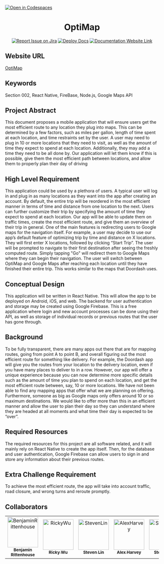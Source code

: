 [![Open in Codespaces](https://classroom.github.com/assets/launch-codespace-f4981d0f882b2a3f0472912d15f9806d57e124e0fc890972558857b51b24a6f9.svg)](https://classroom.github.com/open-in-codespaces?assignment_repo_id=10118262)
<div align="center">

# OptiMap
[![Report Issue on Jira](https://img.shields.io/badge/Report%20Issues-Jira-0052CC?style=flat&logo=jira-software)](https://temple-cis-projects-in-cs.atlassian.net/jira/software/c/projects/OM/issues)
[![Deploy Docs](https://github.com/ApplebaumIan/tu-cis-4398-docs-template/actions/workflows/deploy.yml/badge.svg)](https://github.com/Capstone-Projects-2023-Spring/project-optimap/deployments/activity_log?environment=github-pages)
[![Documentation Website Link](https://img.shields.io/badge/-Documentation%20Website-brightgreen)](https://capstone-projects-2023-spring.github.io/project-optimap/)


</div>


## Website URL
[OptiMap](https://stpaex.github.io/OptiMap/)

## Keywords

Section 002, React Native, FireBase, Node.js, Google Maps API

## Project Abstract

This document proposes a mobile application that will ensure users get the most efficient 
route to any location they plug into maps. This can be determined by a few factors, such as miles 
per gallon, length of time spent at each location, and time restraints set by the user. A user may 
need to plug in 10 or more locations that they need to visit, as well as the amount of time they 
expect to spend at each location. Additionally, they may add a time they need to be all done by. 
Our application will let them know if this is possible, give them the most efficient path between 
locations, and allow them to properly plan their day of driving

## High Level Requirement

This application could be used by a plethora of users. A typical user will log in and plug 
in as many locations as they want into the app after creating an account. By default, the entire 
trip will be reordered in the most efficient manner in terms of time and distance from one 
location to the next. Users can further customize their trip by specifying the amount of time they 
expect to spend at each location. Our app will be able to update them on traffic times, create the 
most efficient route, and give them an overview of their trip in general. One of the main features 
is redirecting users to Google maps for the navigation itself. For example, a user may decide to 
use our app’s default feature of optimizing trip by time and distance on X locations. They will 
first enter X locations, followed by clicking “Start Trip”. The user will be prompted to navigate 
to their first destination after seeing the freshly computed route. Simply tapping "Go" will 
redirect them to Google Maps where they can begin their navigation. The user will switch 
between OptiMap and Google Maps after reaching each location until they have finished their 
entire trip. This works similar to the maps that Doordash uses.

## Conceptual Design

This application will be written in React Native. This will allow the app to be deployed 
on Android, iOS, and web. The backend for user authentication and storage may be created using 
Google Firebase. This is a free application where login and new account processes can be done 
using their API, as well as storage of individual records or previous routes that the user has gone 
through.

## Background

To be fully transparent, there are many apps out there that are for mapping routes, going 
from point A to point B, and overall figuring out the most efficient route for something like 
delivery. For example, the Doordash app will give you the routes from your location to the 
delivery location, even if you have many places to deliver to in a row. However, our app will 
offer a unique experience because you can now determine more specific details such as the 
amount of time you plan to spend on each location, and get the most efficient route between, say, 
10 or more locations. We have not been able to find any mapping apps that offer what we are 
planning on offering.
Furthermore, someone as big as Google maps only offers around 10 or so maximum 
destinations. We would like to offer more than this in an efficient manner and allow the user to 
plan their day so they can understand where they are headed at all moments and what time their 
day is expected to be “over”.

## Required Resources

The required resources for this project are all software related, and it will mainly rely on 
React Native to create the app itself. Then, for the database and user authentication, Google 
Firebase can allow users to sign in and store any information about their previous routes.

## Extra Challenge Requirement

To achieve the most efficient route, the app will take into account traffic, road closure, and 
wrong turns and reroute promptly.

## Collaborators

[//]: # ( readme: collaborators -start )
<table>
<tr>
    <td align="center">
        <a href="https://github.com/benjaminrittenhouse">
            <img src="https://avatars.githubusercontent.com/u/67079818?v=4" width="100;" alt="BenjaminRittenhouse"/>
            <br />
            <sub><b>Benjamin Rittenhouse</b></sub>
        </a>
    </td>
    <td align="center">
        <a href="https://github.com/rickwu135">
            <img src="https://avatars.githubusercontent.com/u/67079818?v=4" width="100;" alt="RickyWu"/>
            <br />
            <sub><b>Ricky Wu</b></sub>
        </a>
    </td>
    <td align="center">
        <a href="https://github.com/stpaeX">
            <img src="https://avatars.githubusercontent.com/u/97627069?v=4" width="100;" alt="StevenLin"/>
            <br />
            <sub><b>Steven Lin</b></sub>
        </a>
    </td>
    <td align="center">
        <a href="https://github.com/AlexHarvey63">
            <img src="https://avatars.githubusercontent.com/u/89492718?v=4" width="100;" alt="AlexHarvey"/>
            <br />
            <sub><b>Alex Harvey</b></sub>
        </a>
    </td>
    <td align="center">
        <a href="https://github.com/PandaSwaqq">
            <img src="https://avatars.githubusercontent.com/u/33043105?v=4" width="100;" alt="StevenLin"/>
            <br />
            <sub><b>Steven Lin</b></sub>
        </a>
    </td>
    <td align="center">
        <a href="https://github.com/DatNguyen0512">
            <img src="https://avatars.githubusercontent.com/u/97911087?v=4" width="100;" alt="DatNguyen"/>
            <br />
            <sub><b>Dat Nguyen</b></sub>
        </a>
    </td>
    <td align="center">
        <a href="https://github.com/Endri2001">
            <img src="https://avatars.githubusercontent.com/u/57300637?v=4" width="100;" alt="EndriPellumbi"/>
            <br />
            <sub><b>Endri Pellumbi</b></sub>
        </a>
    </td>
    <td align="center">
        <a href="https://github.com/kvphan7">
            <img src="https://avatars.githubusercontent.com/u/89526986?v=4" width="100;" alt="KennyPhan"/>
            <br />
            <sub><b>Kenny Phan</b></sub>
        </a>
    </td>
</tr>
</table>

[//]: # ( readme: collaborators -end )